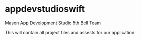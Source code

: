 # appdevstudioswift
Mason App Development Studio 5th Bell Team

This will contain all project files and assests for our application.
